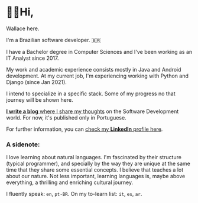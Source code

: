 # 👋🏼Hi,

Wallace here.

I'm a Brazilian software developer. 🇧🇷

I have a Bachelor degree in Computer Sciences and I've been working as an IT Analyst since 2017.

My work and academic experience consists mostly in Java and Android development.
At my current job, I'm experiencing working with Python and Django (since Jan 2021).

I intend to specialize in a specific stack. Some of my progress no that journey will be shown here.

[**I write a blog** where I share my thoughts](https://medium.com/escopos) on the Software Development world. For now, it's published only in Portuguese.

For further information, you can [check my **LinkedIn** profile here](https://linkedin.com/in/wallacejme).



### A sidenote:

I love learning about natural languages. I'm fascinated by their structure (typical programmer), and specially by the way they are unique at the same time that they share some essential concepts. I believe that teaches a lot about our nature. Not less important, learning languages is, maybe above everything, a thrilling and enriching cultural journey.

I fluently speak: `en`, `pt-BR`. On my to-learn list: `it`, `es`, `ar`.

<!---
wallacejme/wallacejme is a ✨ special ✨ repository because its `README.md` (this file) appears on your GitHub profile.
You can click the Preview link to take a look at your changes.
--->
